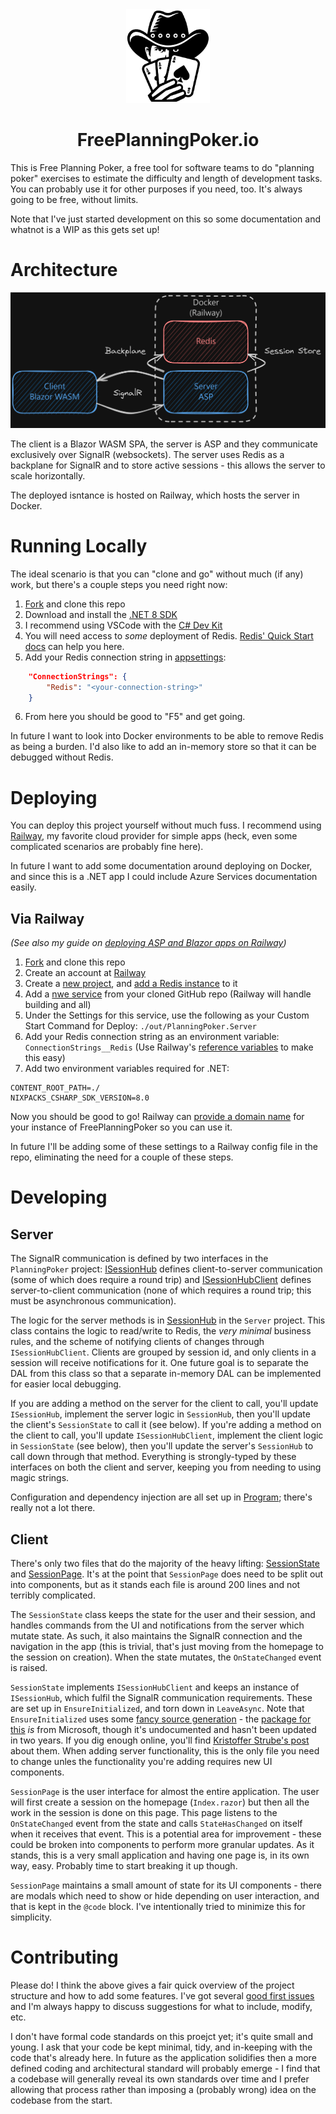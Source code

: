 <div align="center">
  <img src="https://raw.githubusercontent.com/IanWold/PlanningPoker/main/logo.png" height="150">
  <h1>FreePlanningPoker.io</h1>
</div>

This is Free Planning Poker, a free tool for software teams to do "planning poker" exercises to estimate the difficulty and length of development tasks. You can probably use it for other purposes if you need, too. It's always going to be free, without limits.

Note that I've just started development on this so some documentation and whatnot is a WIP as this gets set up!

# Architecture

<a href="https://link.excalidraw.com/readonly/NDvp574BNGntF6oGc3Cg?darkMode=true"><img src="https://raw.githubusercontent.com/IanWold/PlanningPoker/main/architecture.png"></a>

The client is a Blazor WASM SPA, the server is ASP and they communicate exclusively over SignalR (websockets). The server uses Redis as a backplane for SignalR and to store active sessions - this allows the server to scale horizontally.

The deployed isntance is hosted on Railway, which hosts the server in Docker.

# Running Locally

The ideal scenario is that you can "clone and go" without much (if any) work, but there's a couple steps you need right now:

1. [Fork](https://github.com/IanWold/PlanningPoker/fork) and clone this repo
2. Download and install the [.NET 8 SDK](https://dotnet.microsoft.com/en-us/download/dotnet/8.0)
3. I recommend using VSCode with the [C# Dev Kit](https://marketplace.visualstudio.com/items?itemName=ms-dotnettools.csdevkit&WT.mc_id=dotnet-35129-website)
4. You will need access to _some_ deployment of Redis. [Redis' Quick Start docs](https://redis.io/docs/latest/get-started/) can help you here.
5. Add your Redis connection string in [appsettings](https://github.com/IanWold/PlanningPoker/blob/main/PlanningPoker.Server/appsettings.Development.json):

```json
    "ConnectionStrings": {
        "Redis": "<your-connection-string>"
    }
```

6. From here you should be good to "F5" and get going.

In future I want to look into Docker environments to be able to remove Redis as being a burden. I'd also like to add an in-memory store so that it can be debugged without Redis.

# Deploying

You can deploy this project yourself without much fuss. I recommend using [Railway](https://railway.app/), my favorite cloud provider for simple apps (heck, even some complicated scenarios are probably fine here).

In future I want to add some documentation around deploying on Docker, and since this is a .NET app I could include Azure Services documentation easily.

## Via Railway

_(See also my guide on [deploying ASP and Blazor apps on Railway](https://ian.wold.guru/Posts/deploying_aspdotnet_7_projects_with_railway.html))_

1. [Fork](https://github.com/IanWold/PlanningPoker/fork) and clone this repo
2. Create an account at [Railway](https://railway.app)
3. Create a [new project](https://docs.railway.app/guides/projects), and [add a Redis instance](https://docs.railway.app/guides/redis) to it
4. Add a [nwe service](https://docs.railway.app/guides/services) from your cloned GitHub repo (Railway will handle building and all)
5. Under the Settings for this service, use the following as your Custom Start Command for Deploy: `./out/PlanningPoker.Server`
6. Add your Redis connection string as an environment variable: `ConnectionStrings__Redis` (Use Railway's [reference variables](https://docs.railway.app/guides/variables#reference-variables) to make this easy)
7. Add two environment variables required for .NET:

```env
CONTENT_ROOT_PATH=./
NIXPACKS_CSHARP_SDK_VERSION=8.0
```

Now you should be good to go! Railway can [provide a domain name](https://docs.railway.app/guides/public-networking#railway-provided-domain) for your instance of FreePlanningPoker so you can use it.

In future I'll be adding some of these settings to a Railway config file in the repo, eliminating the need for a couple of these steps.

# Developing

## Server

The SignalR communication is defined by two interfaces in the `PlanningPoker` project: [ISessionHub](https://github.com/IanWold/PlanningPoker/blob/main/PlanningPoker/ISessionHub.cs) defines client-to-server communication (some of which does require a round trip) and [ISessionHubClient](https://github.com/IanWold/PlanningPoker/blob/main/PlanningPoker/ISessionHubClient.cs) defines server-to-client communication (none of which requires a round trip; this must be asynchronous communication).

The logic for the server methods is in [SessionHub](https://github.com/IanWold/PlanningPoker/blob/main/PlanningPoker.Server/SessionHub.cs) in the `Server` project. This class contains the logic to read/write to Redis, the _very minimal_ business rules, and the scheme of notifying clients of changes through `ISessionHubClient`. Clients are grouped by session id, and only clients in a session will receive notifications for it. One future goal is to separate the DAL from this class so that a separate in-memory DAL can be implemented for easier local debugging.

If you are adding a method on the server for the client to call, you'll update `ISessionHub`, implement the server logic in `SessionHub`, then you'll update the client's `SessionState` to call it (see below). If you're adding a method on the client to call, you'll update `ISessionHubClient`, implement the client logic in `SessionState` (see below), then you'll update the server's `SessionHub` to call down through that method. Everything is strongly-typed by these interfaces on both the client and server, keeping you from needing to using magic strings.

Configuration and dependency injection are all set up in [Program](https://github.com/IanWold/PlanningPoker/blob/main/PlanningPoker.Server/Program.cs); there's really not a lot there.

## Client

There's only two files that do the majority of the heavy lifting: [SessionState](https://github.com/IanWold/PlanningPoker/blob/main/PlanningPoker.Client/SessionState.cs) and [SessionPage](https://github.com/IanWold/PlanningPoker/blob/main/PlanningPoker.Client/Pages/SessionPage.razor). It's at the point that `SessionPage` does need to be split out into components, but as it stands each file is around 200 lines and not terribly complicated.

The `SessionState` class keeps the state for the user and their session, and handles commands from the UI and notifications from the server which mutate state. As such, it also maintains the SignalR connection and the navigation in the app (this is trivial, that's just moving from the homepage to the session on creation). When the state mutates, the `OnStateChanged` event is raised.

`SessionState` implements `ISessionHubClient` and keeps an instance of `ISessionHub`, which fulfil the SignalR communication requirements. These are set up in `EnsureInitialized`, and torn down in `LeaveAsync`. Note that `EnsureInitialized` uses some [fancy source generation](https://github.com/IanWold/PlanningPoker/blob/main/PlanningPoker.Client/HubConnectionExtensions.cs) - the [package for this](https://github.com/dotnet/aspnetcore/tree/main/src/SignalR/clients/csharp/Client.SourceGenerator/src) _is_ from Microsoft, though it's undocumented and hasn't been updated in two years. If you dig enough online, you'll find [Kristoffer Strube's post](https://kristoffer-strube.dk/post/typed-signalr-clients-making-type-safe-real-time-communication-in-dotnet/) about them. When adding server functionality, this is the only file you need to change unles the functionality you're adding requires new UI components.

`SessionPage` is the user interface for almost the entire application. The user will first create a session on the homepage (`Index.razor`) but then all the work in the session is done on this page. This page listens to the `OnStateChanged` event from the state and calls `StateHasChanged` on itself when it receives that event. This is a potential area for improvement - these could be broken into components to perform more granular updates. As it stands, this is a very small application and having one page is, in its own way, easy. Probably time to start breaking it up though.

`SessionPage` maintains a small amount of state for its UI components - there are modals which need to show or hide depending on user interaction, and that is kept in the `@code` block. I've intentionally tried to minimize this for simplicity.

# Contributing

Please do! I think the above gives a fair quick overview of the project structure and how to add some features. I've got several [good first issues](https://github.com/IanWold/PlanningPoker/issues) and I'm always happy to discuss suggestions for what to include, modify, etc.

I don't have formal code standards on this proejct yet; it's quite small and young. I ask that your code be kept minimal, tidy, and in-keeping with the code that's already here. In future as the application solidifies then a more defined coding and architectural standard will probably emerge - I find that a codebase will generally reveal its own standards over time and I prefer allowing that process rather than imposing a (probably wrong) idea on the codebase from the start.
